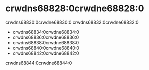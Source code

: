 # crwdns68828:0crwdne68828:0

crwdns68830:0crwdne68830:0 crwdns68832:0crwdne68832:0

* crwdns68834:0crwdne68834:0
* crwdns68836:0crwdne68836:0<!-- ignore -->
* crwdns68838:0crwdne68838:0
* crwdns68840:0crwdne68840:0<!-- ignore -->
* crwdns68842:0crwdne68842:0

crwdns68844:0crwdne68844:0
